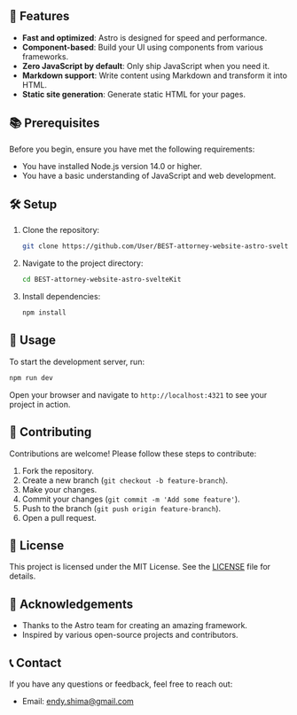 
## 🌟 Features

- **Fast and optimized**: Astro is designed for speed and performance.
- **Component-based**: Build your UI using components from various frameworks.
- **Zero JavaScript by default**: Only ship JavaScript when you need it.
- **Markdown support**: Write content using Markdown and transform it into HTML.
- **Static site generation**: Generate static HTML for your pages.

## 📚 Prerequisites

Before you begin, ensure you have met the following requirements:
- You have installed Node.js version 14.0 or higher.
- You have a basic understanding of JavaScript and web development.

## 🛠️ Setup

1. Clone the repository:
    ```sh
    git clone https://github.com/User/BEST-attorney-website-astro-svelteKit.git
    ```
2. Navigate to the project directory:
    ```sh
    cd BEST-attorney-website-astro-svelteKit
    ```
3. Install dependencies:
    ```sh
    npm install
    ```

## 🚀 Usage

To start the development server, run:
```sh
npm run dev
```
Open your browser and navigate to `http://localhost:4321` to see your project in action.

## 📝 Contributing

Contributions are welcome! Please follow these steps to contribute:

1. Fork the repository.
2. Create a new branch (`git checkout -b feature-branch`).
3. Make your changes.
4. Commit your changes (`git commit -m 'Add some feature'`).
5. Push to the branch (`git push origin feature-branch`).
6. Open a pull request.

## 📄 License

This project is licensed under the MIT License. See the [LICENSE](LICENSE) file for details.

## 🙏 Acknowledgements

- Thanks to the Astro team for creating an amazing framework.
- Inspired by various open-source projects and contributors.

## 📞 Contact

If you have any questions or feedback, feel free to reach out:

- Email: endy.shima@gmail.com


